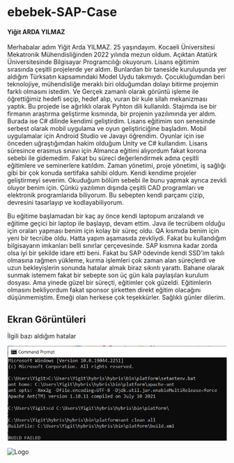 
#  ebebek-SAP-Case

#### Yiğit ARDA YILMAZ
Merhabalar adım Yiğit Arda YILMAZ. 25 yaşındayım. Kocaeli Üniversitesi Mekatronik Mühendisliğinden 2022 yılında mezun oldum. Açıktan Atatürk Üniversitesinde Bilgisayar Programcılığı okuyorum. Lisans eğitimim sırasında çeşitli projelerde yer aldım. Bunlardan bir taneside  kuruluşunda yer aldığım Türksatın kapsamındaki Model Uydu takımıydı. Çocukluğumdan beri teknolojiye, mühendisliğe meraklı biri olduğumdan dolayı bitirme projemin farklı olmasını istedim. Ve Gerçek zamanlı olarak görüntü işleme ile öğrettiğimiz hedefi seçip, hedef alıp, vuran bir kule silah mekanizması yaptık. Bu projede ise ağırlıklı olarak Pyhton dili kullanıldı. Stajımda ise bir firmanın araştırma geliştirme kısmında, bir projenin yazılımında yer aldım. Burada ise C# dilinde kendimi geliştirdim. Lisans eğitimim son senesinde serbest olarak mobil uygulama ve oyun geliştiriciğine başladım. Mobil uygulamalar için Android Studio ve Javayı öğrendim. Oyunlar için ise önceden uğraştığımdan hakim olduğum Unity ve C# kullandım. Lisans süresince erasmus sınavı için Almanca eğitimi alıyordum fakat korona sebebi ile gidemedim. Fakat bu süreci değerlendirmek adına çeşitli eğitimlere ve seminerlere katıldım. Zaman yönetimi, proje yönetimi, iş sağlığı gibi bir çok konuda sertifaka sahibi oldum. Kendi kendime projeler geliştirmeyi severim. Okuduğum bölüm sebebi ile bunu yapmak ayrıca zevkli oluyor benim için. Çünkü yazılımın dışında çeşitli CAD programları ve elektronik programlarıda biliyorum. Bu sebepten kendi parçamı çizip, devresini tasarlayıp ve kodlayabiliyorum.  

Bu eğitime başlamadan bir kaç ay önce kendi laptopum arızalandı ve eğitime
geçici bir laptop ile başlayıp, devam ettim. Java ile tecrübem olduğu için oraları yapması
benim için kolay bir süreç oldu. QA kısmıda benim için yeni bir tecrübe oldu. Hatta yapım aşamasıda zevkliydi.
Fakat bu kullandığım bilgisayarın imkanları belli sınırlar çerçevesinde. SAP kısmına kadar zorda olsa iyi bir şekilde
idare etti beni. Fakat bu SAP ödevinde kendi SSD'im takılı olmasına rağmen yükleme, kurma işlemleri çok zaman alan süreçlerdi ve uzun bekleyişlerin sonunda hatalar almak
 biraz sıkıntı yarattı. Bahane olarak sunmak istemem fakat bir sebepte son üç gün kala paylaşılan kurulum dosyası. Ama yinede güzel bir süreçti, eğitimler çok güzeldi. Eğitimlerin olmasını
 bekliyordum fakat sponsor şirketten direkt eğitim olacağını düşünmemiştim. Emeği olan herkese çok teşekkürler. Sağlıklı günler dilerim.

 

## Ekran Görüntüleri
İlgili bazı aldığım hatalar

![Uygulama Ekran Görüntüsü](https://github.com/Yigit41/ebebek-SAP-Case/blob/main/ss/buildfiled.png)

  
![Logo](https://eycaturkiye.com/wp-content/uploads/2019/02/ebebek-169-min.png)

    
